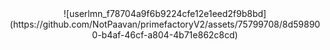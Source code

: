 <div align="center">
![userlmn_f78704a9f6b9224cfe12e1eed2f9b8bd](https://github.com/NotPaavan/primefactoryV2/assets/75799708/8d598900-b4af-46cf-a804-4b71e862c8cd)
